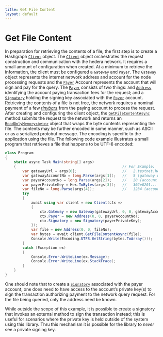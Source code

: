 ```yaml
---
title: Get File Content
layout: default
---
```


# Get File Content

In preparation for retrieving the contents of a file, the first step is to create a Hashgraph [`Client`](xref:Hashgraph.Client) object.  The [`Client`](xref:Hashgraph.Client) object orchestrates the request construction and communication with the hedera network. It requires a small amount of configuration when created. At a minimum to retrieve the information, the client must be configured a [`Gateway`](xref:Hashgraph.Gateway) and [`Payer`](xref:Hashgraph.IContext.Payer). The [`Gateway`](xref:Hashgraph.Gateway) object represents the internet network address and account for the node processing requests and the [`Payer`](xref:Hashgraph.IContext.Payer) Account represents the account that will sign and pay for the query.  The [`Payer`](xref:Hashgraph.IContext.Payer) consists of two things: and [`Address`](xref:Hashgraph.Address) identifying the account paying transaction fees for the request; and a [`Signatory`](xref:Hashgraph.Signatory) holding the signing key associated with the [`Payer`](xref:Hashgraph.IContext.Payer) account.  Retrieving the contents of a file is not free, the network requires a nominal payment of a few [_tinybars_](https://help.hedera.com/hc/en-us/articles/360000674317-What-are-the-official-HBAR-cryptocurrency-denominations-) from the paying account to process the request.  After creating and configuring the client object, the [`GetFileContentAsync`](xref:Hashgraph.Client.GetFileContentAsync(Hashgraph.Address,System.Action{Hashgraph.IContext})) method submits the request to the network and returns an [`ReadOnlyMemory<byte>`](xref:System.ReadOnlyMemory`1) object that wraps the byte contents representing the file.  The contents may be further encoded in some manner, such as ASCII or as a serialized protobuf message.  The encoding is specific to the application using the file.  The following code example illustrates a small program that retrieves a file that happens to be UTF-8 encoded:

```csharp
class Program
{
    static async Task Main(string[] args)
    {                                                 // For Example:
        var gatewayUrl = args[0];                     //   2.testnet.hedera.com:50211
        var gatewayAccountNo = long.Parse(args[1]);   //   5 (gateway node 0.0.5)
        var payerAccountNo = long.Parse(args[2]);     //   20 (account 0.0.20)
        var payerPrivateKey = Hex.ToBytes(args[3]);   //   302e0201... (48 byte Ed25519 private in hex)
        var fileNo = long.Parse(args[4]);             //   1234 (account 0.0.1234)
        try
        {
            await using var client = new Client(ctx =>
            {
                ctx.Gateway = new Gateway(gatewayUrl, 0, 0, gatewayAccountNo);
                ctx.Payer = new Address(0, 0, payerAccountNo);
                ctx.Signatory = new Signatory(payerPrivateKey);
            });
            var file = new Address(0, 0, fileNo);
            var bytes = await client.GetFileContentAsync(file);
            Console.Write(Encoding.UTF8.GetString(bytes.ToArray()));
        }
        catch (Exception ex)
        {
            Console.Error.WriteLine(ex.Message);
            Console.Error.WriteLine(ex.StackTrace);
        }
    }
}
```

One should note that to create a [`Signatory`](xref:Hashgraph.Signatory) associated with the payer account, one does need to have access to the account’s private key(s) to sign the transaction authorizing payment to the network query request.  For the file being queried, only the address need be known.  

While outside the scope of this example, it is possible to create a signatory that invokes an external method to sign the transaction instead; this is useful for scenarios where the private key is held outside of the system using this library.  Thru this mechanism it is possible for the library to _never_ see a private signing key.

